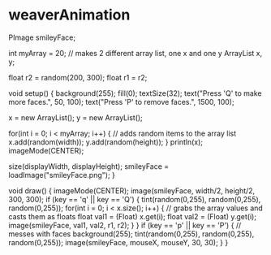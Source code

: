 # weaverAnimation

PImage smileyFace;

int myArray = 20;
// makes 2 different array list, one x and one y
ArrayList x, y;

float r2 = random(200, 300);
float r1 = r2;

void setup() {
  background(255);
  fill(0);
  textSize(32);
  text("Press 'Q' to make more faces.", 50, 100);
  text("Press 'P' to remove faces.", 1500, 100);
  
  x = new ArrayList();
  y = new ArrayList();
  
  for(int i = 0; i < myArray; i++) {
    // adds random items to the array list
    x.add(random(width));
    y.add(random(height));
  }
  println(x);
  imageMode(CENTER);

  size(displayWidth, displayHeight);
  smileyFace = loadImage("smileyFace.png");
}

void draw() {
  imageMode(CENTER);
  image(smileyFace, width/2, height/2, 300, 300);
  if (key == 'q' || key == 'Q') {
  tint(random(0,255), random(0,255), random(0,255));
    for(int i = 0; i < x.size(); i++) {
      // grabs the array values and casts them as floats
      float val1 = (Float) x.get(i);
      float val2 = (Float) y.get(i);
      image(smileyFace, val1, val2, r1, r2);
  }
  }
  if (key == 'p' || key == 'P') {
    // messes with faces
    background(255);
   tint(random(0,255), random(0,255), random(0,255));
    image(smileyFace, mouseX, mouseY, 30, 30);
  }
}
